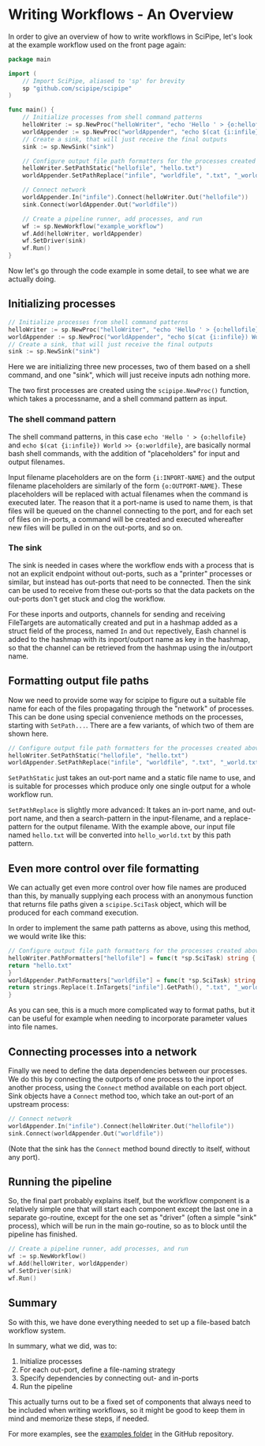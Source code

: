 # Writing Workflows - An Overview

In order to give an overview of how to write workflows in SciPipe, let's look
at the example workflow used on the front page again:

```go
package main

import (
    // Import SciPipe, aliased to 'sp' for brevity
    sp "github.com/scipipe/scipipe"
)

func main() {
    // Initialize processes from shell command patterns
    helloWriter := sp.NewProc("helloWriter", "echo 'Hello ' > {o:hellofile}")
    worldAppender := sp.NewProc("worldAppender", "echo $(cat {i:infile}) World >> {o:worldfile}")
    // Create a sink, that will just receive the final outputs
    sink := sp.NewSink("sink")

    // Configure output file path formatters for the processes created above
    helloWriter.SetPathStatic("hellofile", "hello.txt")
    worldAppender.SetPathReplace("infile", "worldfile", ".txt", "_world.txt")

    // Connect network
    worldAppender.In("infile").Connect(helloWriter.Out("hellofile"))
    sink.Connect(worldAppender.Out("worldfile"))

    // Create a pipeline runner, add processes, and run
    wf := sp.NewWorkflow("example_workflow")
    wf.Add(helloWriter, worldAppender)
    wf.SetDriver(sink)
    wf.Run()
}
```

Now let's go through the code example in some detail, to see what we are
actually doing.

## Initializing processes

```go
// Initialize processes from shell command patterns
helloWriter := sp.NewProc("helloWriter", "echo 'Hello ' > {o:hellofile}")
worldAppender := sp.NewProc("worldAppender", "echo $(cat {i:infile}) World >> {o:worldfile}")
// Create a sink, that will just receive the final outputs
sink := sp.NewSink("sink")
```

Here we are initializing three new processes, two of them based on a shell
command, and one "sink", which will just receive inputs adn nothing more.

The two first processes are created using the `scipipe.NewProc()`
function, which takes a processname, and a shell command pattern as input.

### The shell command pattern

The shell command patterns, in this case `echo 'Hello ' > {o:hellofile}` and
`echo $(cat {i:infile}) World >> {o:worldfile}`, are basically normal bash
shell commands, with the addition of "placeholders" for input and output
filenames.

Input filename placeholders are on the form `{i:INPORT-NAME}` and the output
filename placeholders are similarly of the form `{o:OUTPORT-NAME}`.  These
placeholders will be replaced with actual filenames when the command is
executed later. The reason that it a port-name is used to name them, is that
files will be queued on the channel connecting to the port, and for each set of
files on in-ports, a command will be created and executed whereafter new files
will be pulled in on the out-ports, and so on.

### The sink

The sink is needed in cases where the workflow ends with a process that is not
an explicit endpoint without out-ports, such as a "printer" processes or
similar, but instead has out-ports that need to be connected. Then the sink can
be used to receive from these out-ports so that the data packets on the
out-ports don't get stuck and clog the workflow.

For these inports and outports, channels for sending and receiving FileTargets
are automatically created and put in a hashmap added as a struct field of the
process, named `In` and `Out` repectively, Eash channel is added to the hashmap
with its inport/outport name as key in the hashmap, so that the channel can be
retrieved from the hashmap using the in/outport name.

## Formatting output file paths

Now we need to provide some way for scipipe to figure out a suitable file name
for each of the files propagating through the "network" of processes.  This can
be done using special convenience methods on the processes, starting with
`SetPath...`. There are a few variants, of which two of them are shown here.


```go
// Configure output file path formatters for the processes created above
helloWriter.SetPathStatic("hellofile", "hello.txt")
worldAppender.SetPathReplace("infile", "worldfile", ".txt", "_world.txt")
```

`SetPathStatic` just takes an out-port name and a static file name to use, and
is suitable for processes which produce only one single output for a whole
workflow run.

`SetPathReplace` is slightly more advanced: It takes an in-port name, and
out-port name, and then a search-pattern in the input-filename, and a
replace-pattern for the output filename.  With the example above, our input
file named `hello.txt` will be converted into `hello_world.txt` by this path
pattern.

## Even more control over file formatting

We can actually get even more control over how file names are produced than
this, by manually supplying each process with an anonymous function that
returns file paths given a `scipipe.SciTask` object, which will be produced for
each command execution.

In order to implement the same path patterns as above, using this method, we
would write like this: 

```go
// Configure output file path formatters for the processes created above
helloWriter.PathFormatters["hellofile"] = func(t *sp.SciTask) string {
return "hello.txt"
}
worldAppender.PathFormatters["worldfile"] = func(t *sp.SciTask) string {
return strings.Replace(t.InTargets["infile"].GetPath(), ".txt", "_world.txt", -1)
}
```

As you can see, this is a much more complicated way to format paths, but it can
be useful for example when needing to incorporate parameter values into file
names.

## Connecting processes into a network

Finally we need to define the data dependencies between our processes.  We do
this by connecting the outports of one process to the inport of another
process, using the `Connect` method available on each port object. Sink objects
have a `Connect` method too, which take an out-port of an upstream process:

```go
// Connect network
worldAppender.In("infile").Connect(helloWriter.Out("hellofile"))
sink.Connect(worldAppender.Out("worldfile"))
```

(Note that the sink has the `Connect` method bound directly to itself, without
any port).

## Running the pipeline

So, the final part probably explains itself, but the workflow component is a
relatively simple one that will start each component except the last one in a
separate go-routine, except for the one set as "driver" (often a simple "sink"
process), which will be run in the main go-routine, so as to block until the
pipeline has finished.

```go
// Create a pipeline runner, add processes, and run
wf := sp.NewWorkflow()
wf.Add(helloWriter, worldAppender)
wf.SetDriver(sink)
wf.Run()
```
## Summary

So with this, we have done everything needed to set up a file-based batch workflow system.

In summary, what we did, was to:

1. Initialize processes
2. For each out-port, define a file-naming strategy
3. Specify dependencies by connecting out- and in-ports
4. Run the pipeline

This actually turns out to be a fixed set of components that always need to be
included when writing workflows, so it might be good to keep them in mind and
memorize these steps, if needed.

For more examples, see the [examples folder](https://github.com/scipipe/scipipe/tree/master/examples)
in the GitHub repository.
